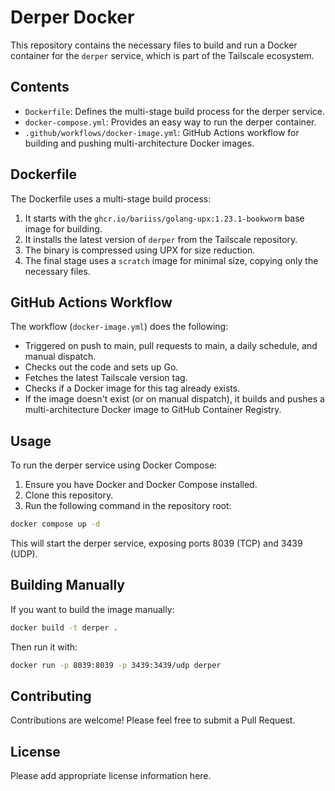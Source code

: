 # Derper Docker

This repository contains the necessary files to build and run a Docker container for the `derper` service, which is part of the Tailscale ecosystem.

## Contents

- `Dockerfile`: Defines the multi-stage build process for the derper service.
- `docker-compose.yml`: Provides an easy way to run the derper container.
- `.github/workflows/docker-image.yml`: GitHub Actions workflow for building and pushing multi-architecture Docker images.

## Dockerfile

The Dockerfile uses a multi-stage build process:

1. It starts with the `ghcr.io/bariiss/golang-upx:1.23.1-bookworm` base image for building.
2. It installs the latest version of `derper` from the Tailscale repository.
3. The binary is compressed using UPX for size reduction.
4. The final stage uses a `scratch` image for minimal size, copying only the necessary files.

## GitHub Actions Workflow

The workflow (`docker-image.yml`) does the following:

- Triggered on push to main, pull requests to main, a daily schedule, and manual dispatch.
- Checks out the code and sets up Go.
- Fetches the latest Tailscale version tag.
- Checks if a Docker image for this tag already exists.
- If the image doesn't exist (or on manual dispatch), it builds and pushes a multi-architecture Docker image to GitHub Container Registry.

## Usage

To run the derper service using Docker Compose:

1. Ensure you have Docker and Docker Compose installed.
2. Clone this repository.
3. Run the following command in the repository root:

```bash
docker compose up -d
```

This will start the derper service, exposing ports 8039 (TCP) and 3439 (UDP).

## Building Manually

If you want to build the image manually:

```bash
docker build -t derper .
```

Then run it with:

```bash
docker run -p 8039:8039 -p 3439:3439/udp derper
```

## Contributing

Contributions are welcome! Please feel free to submit a Pull Request.

## License

Please add appropriate license information here.